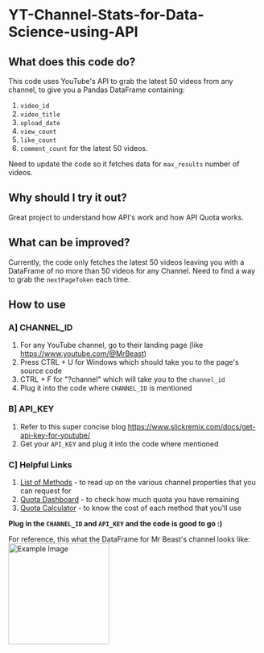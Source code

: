 # YT-Channel-Stats-for-Data-Science-using-API

## What does this code do?
This code uses YouTube's API to grab the latest 50 videos from any channel, to give you a Pandas DataFrame containing:
1. `video_id`
2. `video_title`
3. `upload_date`
4. `view_count`
5. `like_count`
6. `comment_count`
for the latest 50 videos.

Need to update the code so it fetches data for `max_results` number of videos.
## Why should I try it out?
Great project to understand how API's work and how API Quota works.

## What can be improved?
Currently, the code only fetches the latest 50 videos leaving you with a DataFrame of no more than 50 videos for any Channel. Need to find a way to grab the `nextPageToken` each time.

## How to use
### A] CHANNEL_ID
1. For any YouTube channel, go to their landing page (like https://www.youtube.com/@MrBeast)
2. Press CTRL + U for Windows which should take you to the page's source code
3. CTRL + F for "?channel" which will take you to the `channel_id`
4. Plug it into the code where `CHANNEL_ID` is mentioned

### B] API_KEY
1. Refer to this super concise blog https://www.slickremix.com/docs/get-api-key-for-youtube/
2. Get your `API_KEY` and plug it into the code where mentioned

### C] Helpful Links
1. [List of Methods](https://developers.google.com/youtube/v3/docs) - to read up on the various channel properties that you can request for
2. [Quota Dashboard](https://console.cloud.google.com/iam-admin/quotas) - to check how much quota you have remaining
3. [Quota Calculator](https://developers.google.com/youtube/v3/determine_quota_cost) - to know the cost of each method that you'll use

**Plug in the `CHANNEL_ID` and `API_KEY` and the code is good to go :)**

For reference, this what the DataFrame for Mr Beast's channel looks like:
<img src="https://github.com/user-attachments/assets/8308ec9f-0caa-4ee5-bf93-4bbf5ede9afb" alt="Example Image" width="200">
